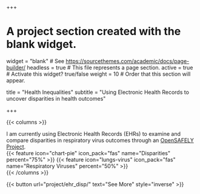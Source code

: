 +++
# A project section created with the blank widget.
widget = "blank"  # See https://sourcethemes.com/academic/docs/page-builder/
headless = true  # This file represents a page section.
active = true # Activate this widget? true/false
weight = 10  # Order that this section will appear.

title = "Health Inequalities"
subtitle = "Using Electronic Health Records to uncover disparities in health outcomes"

+++

{{< columns >}}
<div class="col-md-6">
    I am currently using Electronic Health Records (EHRs) to examine and compare disparities in respiratory virus outcomes through an <a href="https://www.opensafely.org/approved-projects/#project-176">OpenSAFELY Project</a>.
</div>
<div class="col-md-6">
    {{< feature icon="chart-pie" icon_pack="fas" name="Disparities" percent="75%" >}}
    {{< feature icon="lungs-virus" icon_pack="fas" name="Respiratory Viruses" percent="50%" >}}
</div>
{{< /columns >}}

{{< button url="project/ehr_disp/" text="See More" style="inverse" >}}